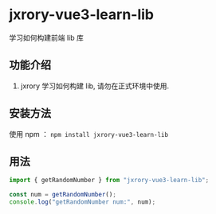 # jxrory-vue3-learn-lib

学习如何构建前端 lib 库

## 功能介绍

1. jxrory 学习如何构建 lib, 请勿在正式环境中使用.

## 安装方法

使用 npm ： `npm install jxrory-vue3-learn-lib`

<!-- 使用 CDN ： `https://example.com/package-name` -->

## 用法

```ts
import { getRandomNumber } from "jxrory-vue3-learn-lib";

const num = getRandomNumber();
console.log("getRandomNumber num:", num);
```
